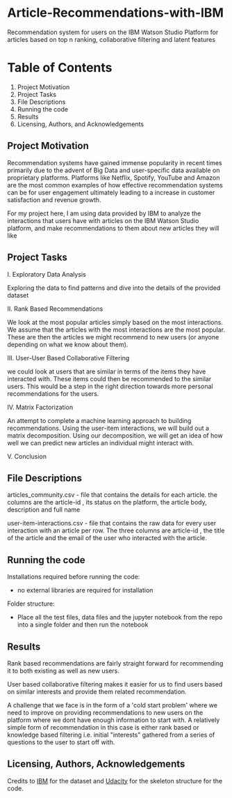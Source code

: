 # Article-Recommendations-with-IBM
Recommendation system for users on the IBM Watson Studio Platform for articles based on top n ranking, collaborative filtering and latent features

# Table of Contents
1. Project Motivation
2. Project Tasks
3. File Descriptions
4. Running the code
5. Results
6. Licensing, Authors, and Acknowledgements

## Project Motivation

Recommendation systems have gained immense popularity in recent times primarily due to the advent of Big Data and user-specific data available on proprietary platforms. Platforms like Netflix, Spotify, YouTube and Amazon are the most common examples of how effective recommendation systems can be for user engagement ultimately leading to a increase in customer satisfaction and revenue growth.

For my project here, I am using data provided by IBM to analyze the interactions that users have with articles on the IBM Watson Studio platform, and make recommendations to them about new articles they will like

## Project Tasks

I. Exploratory Data Analysis

Exploring the data to find patterns and dive into the details of the provided dataset

II. Rank Based Recommendations

We look at the most popular articles simply based on the most interactions. We assume that the articles with the most interactions are the most popular. These are then the articles we might recommend to new users (or anyone depending on what we know about them).

III. User-User Based Collaborative Filtering

we could look at users that are similar in terms of the items they have interacted with. These items could then be recommended to the similar users. This would be a step in the right direction towards more personal recommendations for the users.

IV. Matrix Factorization

An attempt to complete a machine learning approach to building recommendations. Using the user-item interactions, we will build out a matrix decomposition. Using our decomposition, we will get an idea of how well we can predict new articles an individual might interact with.

V. Conclusion

## File Descriptions

articles_community.csv - file that contains the details for each article. the columns are the article-id , its status on the platform, the article body, description and full name

user-item-interactions.csv - file that contains the raw data for every user interaction with an article per row. The three columns are article-id , the title of the article and the email of the user who interacted with the article.

## Running the code

Installations required before running the code:
- no external libraries are required for installation

Folder structure:
- Place all the test files, data files and the jupyter notebook from the repo into a single folder and then run the notebook

## Results
Rank based recommendations are fairly straight forward for recommending it to both existing as well as new users.

User based collaborative filtering makes it easier for us to find users based on similar interests and provide them related recommendation.

A challenge that we face is in the form of a 'cold start problem' where we need to improve on providing recommendations to new users on the platform where we dont have enough information to start with. A relatively simple form of recommendation in this case is either rank based or knowledge based filtering i.e. initial "interests" gathered from a series of questions to the user to start off with.


## Licensing, Authors, Acknowledgements
Credits to [IBM](https://www.ibm.com/us-en/?ar=1) for the dataset and [Udacity](https://www.udacity.com/) for the skeleton structure for the code.
